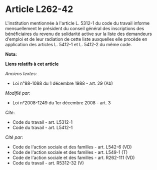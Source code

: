 # Article L262-42

L'institution mentionnée à l'article L. 5312-1 du code du travail informe mensuellement le président du conseil général des
inscriptions des bénéficiaires du revenu de solidarité active sur la liste des demandeurs d'emploi et de leur radiation de
cette liste auxquelles elle procède en application des articles L. 5412-1 et L. 5412-2 du même code.

**Nota:**



**Liens relatifs à cet article**

_Anciens textes_:

  - Loi n°88-1088 du 1 décembre 1988 - art. 29 (Ab)

_Modifié par_:

  - Loi n°2008-1249 du 1er décembre 2008 - art. 3

_Cite_:

  - Code du travail - art. L5312-1
  - Code du travail - art. L5412-1

_Cité par_:

  - Code de l'action sociale et des familles - art. L542-6 (VD)
  - Code de l'action sociale et des familles - art. L549-1 (T)
  - Code de l'action sociale et des familles - art. R262-111 (VD)
  - Code du travail - art. R5312-32 (V)
